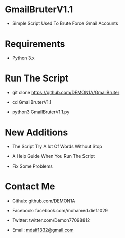 # GmailBruterV1.1
 - Simple Script Used To Brute Force Gmail Accounts

# Requirements 
 - Python 3.x
 
# Run The Script
- git clone https://github.com/DEMON1A/GmailBruter

- cd GmailBruterV1.1

- python3 GmailBruterV1.1.py

# New Additions
- The Script Try A lot Of Words Without Stop

- A Help Guide When You Run The Script

- Fix Some Problems

# Contact Me
 - Github: github.com/DEMON1A

 - Facebook: facebook.com/mohamed.dief.1029

 - Twitter: twitter.com/Demon77098812

 - Email: mdaif1332@gmail.com
